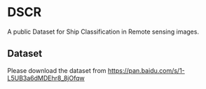 # DSCR
A public Dataset for Ship Classification in Remote sensing images.

## Dataset
Please download the dataset from https://pan.baidu.com/s/1-L5UB3a6dMDEhr8_8jOfqw
